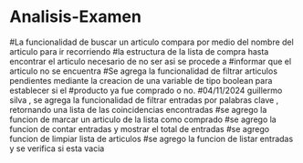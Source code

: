 # Analisis-Examen
#La funcionalidad de buscar un articulo compara por medio del nombre del articulo para ir recorriendo
#la estructura de la lista de compra hasta encontrar el articulo necesario de no ser asi se procede a
#informar que el articulo no se encuentra
#Se agrega la funcionalidad de filtrar articulos pendientes mediante la creacion de una variable de tipo boolean para establecer si el
#producto ya fue comprado o no.
#04/11/2024 guillermo silva , se agrega la funcionalidad de filtrar entradas por palabras clave , retornando una lista de las coincidencias encontradas
#se agrego la funcion de marcar un articulo de la lista como comprado
#se agrego la funcion de contar entradas y mostrar el total de entradas
#se agrego funcion de limpiar lista de articulos
#se agrego la funcion de listar entradas y se verifica si esta vacia 



